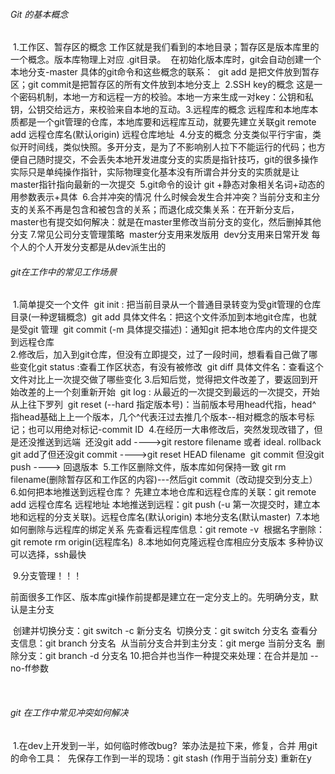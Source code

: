 ###### Git 的基本概念

​		1.工作区、暂存区的概念
​				工作区就是我们看到的本地目录；暂存区是版本库里的一个概念。版本库物理上对应 .git目录。
​				在初始化版本库时，git会自动创建一个本地分支-master
​				具体的git命令和这些概念的联系：
​						git add 是把文件放到暂存区；git commit是把暂存区的所有文件放到本地分支上
​		2.SSH key的概念
​				这是一个密码机制，本地一方和远程一方的校验。本地一方来生成一对key：公钥和私钥，公钥交给远方，来校验来自本地的互动。
​		3.远程库的概念
​			远程库和本地库本质都是一个git管理的仓库，本地库要和远程库互动，就要先建立关联
​			git remote add 远程仓库名(默认origin) 远程仓库地址
​		4.分支的概念
​			分支类似平行宇宙，类似开时间线，类似快照。多开分支，是为了不影响别人拉下不能运行的代码；也方便自己随时提交，不会丢失本地开发进度
​			分支的实质是指针技巧，git的很多操作实际只是单纯操作指针，实际物理变化基本没有
​			所谓合并分支的实质就是让master指针指向最新的一次提交
​		5.git命令的设计
​			git +静态对象相关名词+动态的用参数表示+具体
​		6.合并冲突的情况
​			什么时候会发生合并冲突？当前分支和主分支的关系不再是包含和被包含的关系；而退化成交集关系：在开新分支后，master也有提交
​			如何解决：就是在master里修改当前分支的变化，然后删掉其他分支
​		7.常见公司分支管理策略
​			master分支用来发版用
​			dev分支用来日常开发
​			每个人的个人开发分支都是从dev派生出的





###### git在工作中的常见工作场景

​		1.简单提交一个文件
​				git init : 把当前目录从一个普通目录转变为受git管理的仓库目录(一种逻辑概念)
​				git add  具体文件名：把这个文件添加到本地git仓库，也就是受git 管理
​				git commit (-m 具体提交描述)：通知git 把本地仓库内的文件提交到远程仓库
​				
​		2.修改后，加入到git仓库，但没有立即提交，过了一段时间，想看看自己做了哪些变化
​				git status :查看工作区状态，有没有被修改
​				git  diff  具体文件名：查看这个文件对比上一次提交做了哪些变化
​		3.后知后觉，觉得把文件改差了，要返回到开始改差的上一个刻重新开始
​				git log : 从最近的一次提交到最远的一次提交，开始从上往下罗列
​				git  reset  (--hard  指定版本号)：当前版本号用head代指，head^ 指head基础上上一个版本，几个^代表汪过去推几个版本--相对概念的版本号标记；也可以用绝对标记-commit ID
​		4.在经历一大串修改后，突然发现改错了，但是还没推送到远端
​			还没git add ---->git restore filename  或者 ideal. rollback
​			git add了但还没git commit ---->git reset HEAD  filename 
​			git commit 但没git push ----> 回退版本
​		5.工作区删除文件，版本库如何保持一致
​			git rm filename(删除暂存区和工作区的内容)---然后git commit（改动提交到分支上）
​		6.如何把本地推送到远程仓库？
​			先建立本地仓库和远程仓库的关联：git remote add 远程仓库名  远程地址
​			本地推送到远程：git push (-u 第一次提交时，建立本地和远程的分支关联)。远程仓库名(默认origin)  本地分支名(默认master)
​			7.本地如何删除与远程库的绑定关系
​			先查看远程库信息：git remote -v
​			根据名字删除：git remote rm  origin(远程库名) 
​			8.本地如何克隆远程仓库相应分支版本
​			多种协议可以选择，ssh最快

​			9.分支管理！！！

​					前面很多工作区、版本库git操作前提都是建立在一定分支上的。先明确分支，默认是主分支

​					创建并切换分支：git switch -c 新分支名
​					切换分支：git switch   分支名
​					查看分支信息：git branch 分支名
​					从当前分支合并到主分支：git  merge 当前分支名
​					删除分支：git branch  -d 分支名
​			10.把合并也当作一种提交来处理：在合并是加 --no-ff参数

​								

 



###### git 在工作中常见冲突如何解决

​		1.在dev上开发到一半，如何临时修改bug?
​				笨办法是拉下来，修复，合并
​				用git的命令工具：
​						先保存工作到一半的现场：git stash (作用于当前分支)
​						重新在y